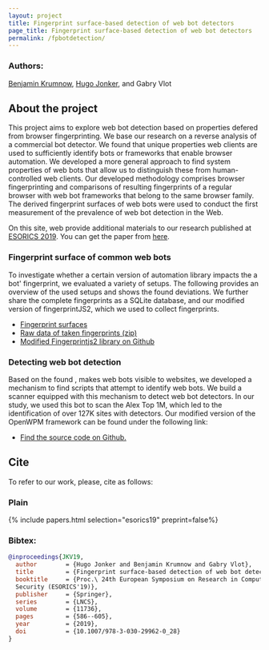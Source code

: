 ```yaml
---
layout: project
title: Fingerprint surface-based detection of web bot detectors
page_title: Fingerprint surface-based detection of web bot detectors
permalink: /fpbotdetection/
---
```


### Authors: 
[Benjamin Krumnow](mailto:benjamin.krumnow*ät*th-koeln.de),
[Hugo Jonker](mailto:hugo.jonker*ät*ou.nl), and
Gabry Vlot

## About the project
This project aims to explore web bot detection based on properties defered from browser fingerprinting.
We base our research on a reverse analysis of a commercial bot detector. We found that unique properties web clients are used to sufficiently identify bots or frameworks that enable browser automation. We developed a more general approach to find system properties of web bots that allow us to distinguish these from human-controlled web clients. Our developed methodology comprises browser fingerprinting and comparisons of resulting fingerprints of a regular browser with web bot frameworks that belong to the same browser family. The derived fingerprint surfaces of web bots were used to conduct the first measurement of the prevalence of web bot detection in the Web.

On this site, web provide additional materials to our research published at [ESORICS 2019](https://esorics2019.uni.lu/). You can get the paper from [here](http://www.open.ou.nl/hjo/papers/ESORICS19.pdf). 


### Fingerprint surface of common web bots
To investigate whether a certain version of automation library impacts the a bot' fingerprint, we evaluated a variety of setups. The following provides an overview of the used setups and shows the found deviations. We further share the complete fingerprints as a SQLite database, and our modified version of fingerprintJS2, which we used to collect fingerprints.

* [Fingerprint surfaces](/fpbotdetection/fingerprints.html)
* [Raw data of taken fingerprints (zip)](/assets/files/esorics19/raw_fingerprints.zip)
* [Modified Fingerprintjs2 library on Github](https://github.com/bkrumnow/BrowserBasedBotFP)


### Detecting web bot detection
Based on the found  ,  makes web bots visible to websites, we developed a mechanism to find scripts that attempt to identify web bots. We build a scanner equipped with this mechanism to detect web bot detectors. In our study, we used this bot to scan the Alex Top 1M, which led to the identification of over 127K sites with detectors. Our modified version of the OpenWPM framework can be found under the following link:

* [Find the source code on Github.](https://github.com/bkrumnow/BotDetectionScanner)

## Cite
To refer to our work, please, cite as follows:

### Plain
{% include papers.html selection="esorics19" preprint=false%}

### Bibtex:
```bibtex
@inproceedings{JKV19,
  author        = {Hugo Jonker and Benjamin Krumnow and Gabry Vlot},
  title         = {Fingerprint surface-based detection of web bot detectors},
  booktitle     = {Proc.\ 24th European Symposium on Research in Computer
  Security (ESORICS'19)},
  publisher     = {Springer},
  series        = {LNCS},
  volume        = {11736},
  pages         = {586--605},
  year          = {2019},
  doi           = {10.1007/978-3-030-29962-0_28}
}
```